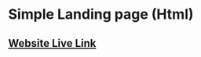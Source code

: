 # Simple Landing page (Html)

## [Website Live Link](https://fardin-ahmed-1.github.io/assignment/) 
